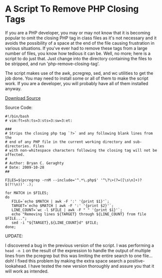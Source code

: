 # A Script To Remove PHP Closing Tags

If you are a PHP developer, you may or may not know that it is becoming
popular to omit the closing PHP tag in class files as it's not necessary and
it avoids the possibility of a space at the end of the file causing
frustration in various situations. If you've ever had to remove these tags
from a large number of files, you know how tedious it can be. Well, no more;
here is a script to do just that. Just change into the directory containing
the files to be stripped, and run 'php-remove-closing-tag'.

The script makes use of the awk, pcregrep, sed, and wc utilities to get the
job done. You may need to install some or all of them to make the script work.
If you are a developer, you will probably have all of them installed anyway.

[Download Source](http://bryan.ravensight.org/wp-content/uploads/code/php-remove-closing-tag)

Source Code:
    
    
    #!/bin/bash
    # vim:ft=sh:ts=3:sts=3:sw=3:et:
    
    ###
    # Strips the closing php tag `?>` and any following blank lines from the 
    # end of any PHP file in the current working directory and sub-directories. Files
    # with non-whitespace characters following the closing tag will not be affected.
    #
    # Author: Bryan C. Geraghty 
    # Date: 2009-10-28
    ##
    
    FILES=$(pcregrep -rnM --include='^.*\.php$' '^\?\>(?=([\s\n]+)?$(?!\n))' .);
    
    for MATCH in $FILES;
    do
       FILE=`echo $MATCH | awk -F ':' '{print $1}'`;
       TARGET=`echo $MATCH | awk -F ':' '{print $2}'`;
       LINE_COUNT=`wc -l $FILE | awk -F " " '{print $1}'`;
       echo "Removing lines ${TARGET} through ${LINE_COUNT} from file $FILE...";
       sed -i "${TARGET},${LINE_COUNT}d" $FILE;
    done;
    

UPDATE:

I discovered a bug in the previous version of the script. I was performing a
`head -n 1` on the result of the expression to handle the output of multiple
lines from the pcregrep but this was limiting the entire search to one file...
doh! I fixed this problem by making the extra space search a positive-
lookahead. I have tested the new version thoroughly and assure you that it
will work as intended.
